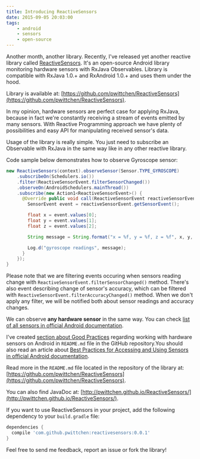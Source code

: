 ```yaml
---
title: Introducing ReactiveSensors
date: 2015-09-05 20:03:00
tags:
	- android
	- sensors
	- open-source
---
```


Another month, another library. Recently, I've released yet another reactive library called [ReactiveSensors](https://github.com/pwittchen/ReactiveSensors). It's an open-source Android library monitoring hardware sensors with RxJava Observables. Library is compatible with RxJava 1.0.+ and RxAndroid 1.0.+ and uses them under the hood. 

Library is available at: [https://github.com/pwittchen/ReactiveSensors](https://github.com/pwittchen/ReactiveSensors). 

In my opinion, hardware sensors are perfect case for applying RxJava, because in fact we're constantly receiving a stream of events emitted by many sensors. With Reactive Programming approach we have plenty of possibilities and easy API for manipulating received sensor's data. 

Usage of the library is really simple. You just need to subscribe an Observable with RxJava in the same way like in any other reactive library. 

Code sample below demonstrates how to observe Gyroscope sensor: 

```java
new ReactiveSensors(context).observeSensor(Sensor.TYPE_GYROSCOPE)
    .subscribeOn(Schedulers.io())
    .filter(ReactiveSensorEvent.filterSensorChanged())
    .observeOn(AndroidSchedulers.mainThread())
    .subscribe(new Action1<ReactiveSensorEvent>() {
      @Override public void call(ReactiveSensorEvent reactiveSensorEvent) {
        SensorEvent event = reactiveSensorEvent.getSensorEvent();

        float x = event.values[0];
        float y = event.values[1];
        float z = event.values[2];

        String message = String.format("x = %f, y = %f, z = %f", x, y, z);

        Log.d("gyroscope readings", message);
      }
    });
}
```

Please note that we are filtering events occuring when sensors reading change with `ReactiveSensorEvent.filterSensorChanged()` method. There's also event describing change of sensor's accuracy, which can be filtered with `ReactiveSensorEvent.filterAccuracyChanged()` method. When we don't apply any filter, we will be notified both about sensor readings and accuracy changes. 

We can observe **any hardware sensor** in the same way. You can check [list of all sensors in official Android documentation](http://developer.android.com/guide/topics/sensors/sensors_overview.html#sensors-intro). 

I've created [section about Good Practices](https://github.com/pwittchen/ReactiveSensors#good-practices) regarding working with hardware sensors on Android in `README.md` file in the GitHub repository.You should also read an article about [Best Practices for Accessing and Using Sensors in official Android documentation](http://developer.android.com/guide/topics/sensors/sensors_overview.html#sensors-practices). 

Read more in the `README.md` file located in the repository of the library at: [https://github.com/pwittchen/ReactiveSensors](https://github.com/pwittchen/ReactiveSensors). 

You can also find JavaDoc at: [http://pwittchen.github.io/ReactiveSensors/](http://pwittchen.github.io/ReactiveSensors/). 

If you want to use ReactiveSensors in your project, add the following dependency to your `build.gradle` file:

```gradle
dependencies {
  compile 'com.github.pwittchen:reactivesensors:0.0.1'
}
```

Feel free to send me feedback, report an issue or fork the library!
